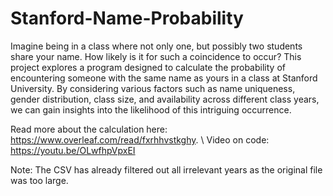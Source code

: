 # Stanford-Name-Probability

Imagine being in a class where not only one, but possibly two students share your name. How likely is it for such a coincidence to occur? This project explores a program designed to calculate the probability of encountering someone with the same name as yours in a class at Stanford University. By considering various factors such as name uniqueness, gender distribution, class size, and availability across different class years, we can gain insights into the likelihood of this intriguing occurrence. 

Read more about the calculation here: https://www.overleaf.com/read/fxrhhvstkghy. \\
Video on code: https://youtu.be/OLwfhpVpxEI

Note: The CSV has already filtered out all irrelevant years as the original file was too large.
